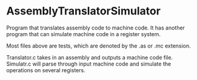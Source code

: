 # AssemblyTranslatorSimulator
Program that translates assembly code to machine code.
It has another program that can simulate machine code in a register system.

Most files above are tests, which are denoted by the .as or .mc extension.

Translator.c takes in an assembly and outputs a machine code file.
Simulatr.c will parse through input machine code and simulate the operations on several registers.
